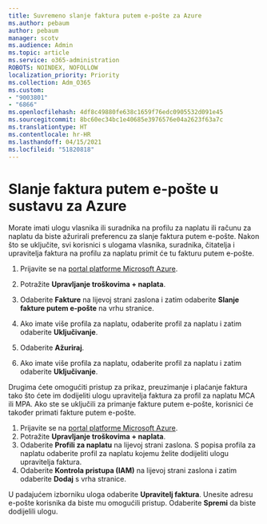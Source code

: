 ```yaml
---
title: Suvremeno slanje faktura putem e-pošte za Azure
ms.author: pebaum
author: pebaum
manager: scotv
ms.audience: Admin
ms.topic: article
ms.service: o365-administration
ROBOTS: NOINDEX, NOFOLLOW
localization_priority: Priority
ms.collection: Adm_O365
ms.custom:
- "9003801"
- "6866"
ms.openlocfilehash: 4df8c49880fe638c1659f76edc0905532d091e45
ms.sourcegitcommit: 8bc60ec34bc1e40685e3976576e04a2623f63a7c
ms.translationtype: HT
ms.contentlocale: hr-HR
ms.lasthandoff: 04/15/2021
ms.locfileid: "51820818"
---
```

# <a name="email-invoicing-in-azure"></a>Slanje faktura putem e-pošte u sustavu za Azure

Morate imati ulogu vlasnika ili suradnika na profilu za naplatu ili računu za naplatu da biste ažurirali preferencu za slanje faktura putem e-pošte. Nakon što se uključite, svi korisnici s ulogama vlasnika, suradnika, čitatelja i upravitelja faktura na profilu za naplatu primit će tu fakturu putem e-pošte.

1. Prijavite se na [portal platforme Microsoft Azure](https://portal.azure.com/).
2. Potražite **Upravljanje troškovima + naplata**.
3. Odaberite **Fakture** na lijevoj strani zaslona i zatim odaberite **Slanje fakture putem e-pošte** na vrhu stranice.
4. Ako imate više profila za naplatu, odaberite profil za naplatu i zatim odaberite **Uključivanje**.

5. Odaberite **Ažuriraj**.
6. Ako imate više profila za naplatu, odaberite profil za naplatu i zatim odaberite **Uključivanje**.

Drugima ćete omogućiti pristup za prikaz, preuzimanje i plaćanje faktura tako što ćete im dodijeliti ulogu upravitelja faktura za profil za naplatu MCA ili MPA. Ako ste se uključili za primanje fakture putem e-pošte, korisnici će također primati fakture putem e-pošte.

1. Prijavite se na [portal platforme Microsoft Azure](https://portal.azure.com/).
2. Potražite **Upravljanje troškovima + naplata**.
3. Odaberite **Profili za naplatu** na lijevoj strani zaslona. S popisa profila za naplatu odaberite profil za naplatu kojemu želite dodijeliti ulogu upravitelja faktura.
4. Odaberite **Kontrola pristupa (IAM)** na lijevoj strani zaslona i zatim odaberite **Dodaj** s vrha stranice.

U padajućem izborniku uloga odaberite **Upravitelj faktura**. Unesite adresu e-pošte korisnika da biste mu omogućili pristup. Odaberite **Spremi** da biste dodijelili ulogu.
